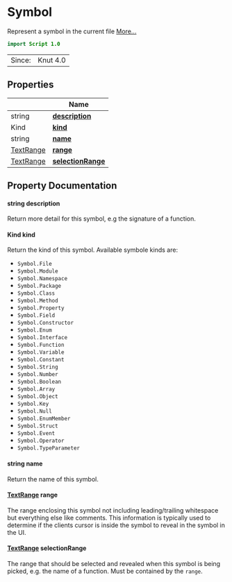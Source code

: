 # Symbol

Represent a symbol in the current file [More...](#detailed-description)

```qml
import Script 1.0
```

<table>
<tr><td>Since:</td><td>Knut 4.0</td></tr>
</table>

## Properties

| | Name |
|-|-|
|string|**[description](#description)**|
|Kind|**[kind](#kind)**|
|string|**[name](#name)**|
|[TextRange](../script/textrange.md)|**[range](#range)**|
|[TextRange](../script/textrange.md)|**[selectionRange](#selectionRange)**|

## Property Documentation

#### <a name="description"></a>string **description**

Return more detail for this symbol, e.g the signature of a function.

#### <a name="kind"></a>Kind **kind**

Return the kind of this symbol. Available symbole kinds are:

- `Symbol.File`
- `Symbol.Module`
- `Symbol.Namespace`
- `Symbol.Package`
- `Symbol.Class`
- `Symbol.Method`
- `Symbol.Property`
- `Symbol.Field`
- `Symbol.Constructor`
- `Symbol.Enum`
- `Symbol.Interface`
- `Symbol.Function`
- `Symbol.Variable`
- `Symbol.Constant`
- `Symbol.String`
- `Symbol.Number`
- `Symbol.Boolean`
- `Symbol.Array`
- `Symbol.Object`
- `Symbol.Key`
- `Symbol.Null`
- `Symbol.EnumMember`
- `Symbol.Struct`
- `Symbol.Event`
- `Symbol.Operator`
- `Symbol.TypeParameter`

#### <a name="name"></a>string **name**

Return the name of this symbol.

#### <a name="range"></a>[TextRange](../script/textrange.md) **range**

The range enclosing this symbol not including leading/trailing whitespace
but everything else like comments. This information is typically used to
determine if the clients cursor is inside the symbol to reveal in the
symbol in the UI.

#### <a name="selectionRange"></a>[TextRange](../script/textrange.md) **selectionRange**

The range that should be selected and revealed when this symbol is being
picked, e.g. the name of a function. Must be contained by the `range`.
